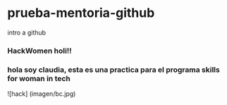 # prueba-mentoria-github
intro a github

### HackWomen holi!!
### hola soy claudia, esta es una practica para el programa skills for woman in tech

![hack] (imagen/bc.jpg)
